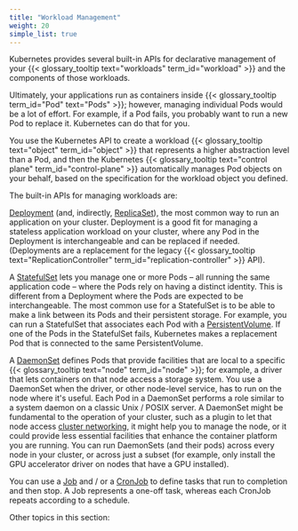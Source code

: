 ```yaml
---
title: "Workload Management"
weight: 20
simple_list: true
---
```


Kubernetes provides several built-in APIs for declarative management of your
{{< glossary_tooltip text="workloads" term_id="workload" >}}
and the components of those workloads.

Ultimately, your applications run as containers inside
{{< glossary_tooltip term_id="Pod" text="Pods" >}}; however, managing individual
Pods would be a lot of effort. For example, if a Pod fails, you probably want to
run a new Pod to replace it. Kubernetes can do that for you.

You use the Kubernetes API to create a workload
{{< glossary_tooltip text="object" term_id="object" >}} that represents a higher abstraction level
than a Pod, and then the Kubernetes
{{< glossary_tooltip text="control plane" term_id="control-plane" >}} automatically manages
Pod objects on your behalf, based on the specification for the workload object you defined.

The built-in APIs for managing workloads are:

[Deployment](/docs/concepts/workloads/controllers/deployment/) (and, indirectly, [ReplicaSet](/docs/concepts/workloads/controllers/replicaset/)),
the most common way to run an application on your cluster.
Deployment is a good fit for managing a stateless application workload on your cluster, where
any Pod in the Deployment is interchangeable and can be replaced if needed.
(Deployments are a replacement for the legacy
{{< glossary_tooltip text="ReplicationController" term_id="replication-controller" >}} API).

A [StatefulSet](/docs/concepts/workloads/controllers/statefulset/) lets you
manage one or more Pods – all running the same application code – where the Pods rely
on having a distinct identity. This is different from a Deployment where the Pods are
expected to be interchangeable.
The most common use for a StatefulSet is to be able to make a link between its Pods and
their persistent storage. For example, you can run a StatefulSet that associates each Pod
with a [PersistentVolume](/docs/concepts/storage/persistent-volumes/). If one of the Pods
in the StatefulSet fails, Kubernetes makes a replacement Pod that is connected to the
same PersistentVolume.

A [DaemonSet](/docs/concepts/workloads/controllers/daemonset/) defines Pods that provide
facilities that are local to a specific {{< glossary_tooltip text="node" term_id="node" >}};
for example, a driver that lets containers on that node access a storage system. You use a DaemonSet
when the driver, or other node-level service, has to run on the node where it's useful.
Each Pod in a DaemonSet performs a role similar to a system daemon on a classic Unix / POSIX
server.
A DaemonSet might be fundamental to the operation of your cluster,
such as a plugin to let that node access
[cluster networking](/docs/concepts/cluster-administration/networking/#how-to-implement-the-kubernetes-network-model),
it might help you to manage the node,
or it could provide less essential facilities that enhance the container platform you are running.
You can run DaemonSets (and their pods) across every node in your cluster, or across just a subset (for example,
only install the GPU accelerator driver on nodes that have a GPU installed).

You can use a [Job](/docs/concepts/workloads/controllers/job/) and / or
a [CronJob](/docs/concepts/workloads/controllers/cron-jobs/) to
define tasks that run to completion and then stop. A Job represents a one-off task,
whereas each CronJob repeats according to a schedule.

Other topics in this section:
<!-- relies on simple_list: true in the front matter -->
